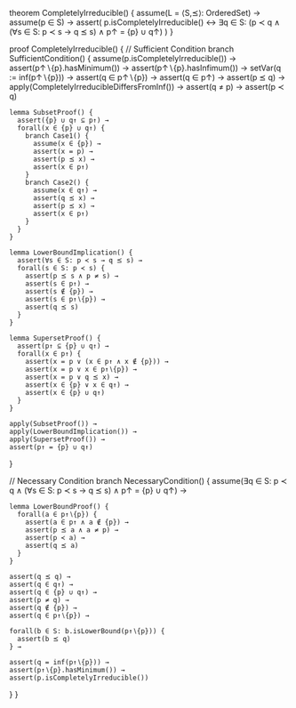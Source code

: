 theorem CompletelyIrreducible() {
  assume(L = ⟨S,⪯⟩: OrderedSet) →
  assume(p ∈ S) →
  assert(
    p.isCompletelyIrreducible() ↔
    ∃q ∈ S: (p ≺ q ∧ 
    (∀s ∈ S: p ≺ s → q ⪯ s) ∧ 
    p↑ = {p} ∪ q↑)
  )
}

proof CompletelyIrreducible() {
  // Sufficient Condition
  branch SufficientCondition() {
    assume(p.isCompletelyIrreducible()) →
    assert(p↑∖{p}.hasMinimum()) →
    assert(p↑∖{p}.hasInfimum()) →
    setVar(q := inf(p↑∖{p})) →
    assert(q ∈ p↑∖{p}) →
    assert(q ∈ p↑) →
    assert(p ⪯ q) →
    apply(CompletelyIrreducibleDiffersFromInf()) →
    assert(q ≠ p) →
    assert(p ≺ q)

    lemma SubsetProof() {
      assert({p} ∪ q↑ ⊆ p↑) →
      forall(x ∈ {p} ∪ q↑) {
        branch Case1() {
          assume(x ∈ {p}) →
          assert(x = p) →
          assert(p ⪯ x) →
          assert(x ∈ p↑)
        }
        branch Case2() {
          assume(x ∈ q↑) →
          assert(q ⪯ x) →
          assert(p ⪯ x) →
          assert(x ∈ p↑)
        }
      }
    }

    lemma LowerBoundImplication() {
      assert(∀s ∈ S: p ≺ s → q ⪯ s) →
      forall(s ∈ S: p ≺ s) {
        assert(p ⪯ s ∧ p ≠ s) →
        assert(s ∈ p↑) →
        assert(s ∉ {p}) →
        assert(s ∈ p↑∖{p}) →
        assert(q ⪯ s)
      }
    }

    lemma SupersetProof() {
      assert(p↑ ⊆ {p} ∪ q↑) →
      forall(x ∈ p↑) {
        assert(x = p ∨ (x ∈ p↑ ∧ x ∉ {p})) →
        assert(x = p ∨ x ∈ p↑∖{p}) →
        assert(x = p ∨ q ⪯ x) →
        assert(x ∈ {p} ∨ x ∈ q↑) →
        assert(x ∈ {p} ∪ q↑)
      }
    }

    apply(SubsetProof()) →
    apply(LowerBoundImplication()) →
    apply(SupersetProof()) →
    assert(p↑ = {p} ∪ q↑)
  }

  // Necessary Condition
  branch NecessaryCondition() {
    assume(∃q ∈ S: p ≺ q ∧ (∀s ∈ S: p ≺ s → q ⪯ s) ∧ p↑ = {p} ∪ q↑) →
    
    lemma LowerBoundProof() {
      forall(a ∈ p↑∖{p}) {
        assert(a ∈ p↑ ∧ a ∉ {p}) →
        assert(p ⪯ a ∧ a ≠ p) →
        assert(p ≺ a) →
        assert(q ⪯ a)
      }
    }

    assert(q ⪯ q) →
    assert(q ∈ q↑) →
    assert(q ∈ {p} ∪ q↑) →
    assert(p ≠ q) →
    assert(q ∉ {p}) →
    assert(q ∈ p↑∖{p}) →
    
    forall(b ∈ S: b.isLowerBound(p↑∖{p})) {
      assert(b ⪯ q)
    } →
    
    assert(q = inf(p↑∖{p})) →
    assert(p↑∖{p}.hasMinimum()) →
    assert(p.isCompletelyIrreducible())
  }
}